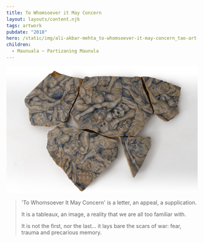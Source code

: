 ```yaml
---
title: To Whomsoever it May Concern
layout: layouts/content.njk
tags: artwork
pubdate: "2018"
hero: /static/img/ali-akbar-mehta_to-whomsoever-it-may-concern_tao-art-gallery_cc_2018.jpg
children:
  - Maunuala ~ Partizaning Maunula
---
```


![To Whomsoever it May Concern, 2018, mixed media on Sandstone, A set of 5 pieces, size variable](/static/img/ali-akbar-mehta_to-whomsoever-it-may-concern_tao-art-gallery_cc_2018.jpg)

> 'To Whomsoever It May Concern' is a letter, an appeal, a supplication.
>
> It is a tableaux, an image, a reality that we are all too familiar with.
>
> It is not the first, nor the last... it lays bare the scars of war: fear, trauma and precarious memory.
